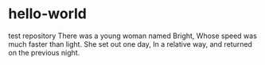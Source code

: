 # hello-world
test repository
There was a young woman named Bright,
Whose speed was much faster than light.
She set out one day,
In a relative way,
and returned on the previous night.
